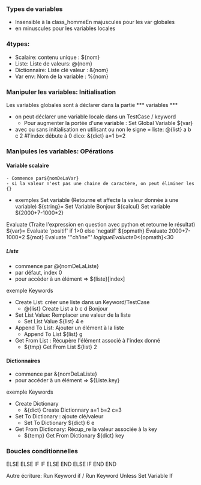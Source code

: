 ### Types de variables
- Insensible à la class_hommeEn majuscules pour les var globales
- en minuscules pour les variables locales

### 4types:
- Scalaire: contenu unique : ${nom}
- Liste: Liste de valeurs: @{nom}
- Dictionnaire: Liste clé valeur : &{nom}
- Var env: Nom de la variable : %{nom}

### Manipuler les variables: Initialisation
Les variables globales sont à déclarer dans la partie *** variables ***
- on peut déclarer une variable locale dans un TestCase / keyword
    - Pour augmenter la portée d'une variable : Set Global Variable ${var}
- avec ou sans initialisation
en utilisant ou non le signe =
liste: @{list}  a   b   c   2   #l'index débute à 0
dico: &{dict}   a=1 b=2         

### Manipules les variables: OPérations

#### Variable scalaire
    - Commence par${nomDeLaVar}
    - si la valeur n'est pas une chaine de caractère, on peut éliminer les {}

- exemples
Set variable (Retourne et affecte la valeur donnée à une variable)
${string}= Set Variable     Bonjour
${calcul} Set variable      ${2000+7-1000*2}

Evaluate (Traite l'expression en question avec python et retourne le résultat)
${var}=     Evaluate    'positif' if 1>0 else 'negatif'
${opmath}     Evaluate     2000+7-1000*2
${mot}      Evaluate    '''ch'ine'''
${logique}  Evaluate    0<${opmath}<30

##### Liste
- commence par @{nomDeLaListe}
- par défaut, index 0
- pour accéder à un élément => ${liste}[index]

exemple Keywords
- Create List: créer une liste dans un Keyword/TestCase
    - @{list}   Create List     a   b   c   d   Bonjour
- Set List Value: Remplacer une valeur de la liste
    - Set List Value    ${list}     4   e
- Append To List: Ajouter un élément à la liste
    - Append To List    ${list}     g
- Get From List : Récupère l'élément associé à l'index donné
    - ${tmp}    Get From List   ${list}     2

#### Dictionnaires
- commence par &{nomDeLaListe}
- pour accéder à un élément => ${Liste.key}

exemple Keywords
- Create Dictionary
    - &{dict}   Create Dictionnary  a=1     b=2     c=3
- Set To Dictionary : ajoute clé/valeur
    - Set To Dictionary     ${dict}     6       e
- Get From Dictionary: Récup_re la valeur associée à la key
    - ${temp}   Get From Dictionary   ${dict}   key

### Boucles conditionnelles
ELSE
ELSE IF
    IF
    ELSE
    END
ELSE
    IF
    END
END

Autre écriture: Run Keyword if / Run Keyword Unless
Set Variable If